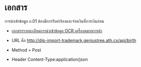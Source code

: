 # เอกสาร
การนำเข้าข้อมูล ก.01 ต้องมีการรับคำร้องและจ่ายเงินที่การเงินก่อน
- [เอกสารรายละเอียดการนำเข้าข้อมูล OCR เครื่องหมายการค้า](https://docs.google.com/a/geniustree.co.th/document/d/1jA8GIWV19zpSPqYt7gXX52FyuJT6q4YWpLs8KmpN_XU/edit?usp=sharing)

- URL  คือ http://dip-import-trademark.geniustree.ath.cx/api/birth
- Method = Post
- Header  Content-Type:application/json



